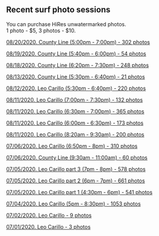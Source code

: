 ## Recent surf photo sessions

You can purchase HiRes unwatermarked photos. <br/>
1 photo - $5, 3 photos - $10.

<a href="https://photos.app.goo.gl/qTPpj6agVAaSxMC1A" target="_blank">08/20/2020. County Line (5:00pm - 7:00pm) - 302 photos</a>

<a href="https://photos.app.goo.gl/o1qnppCmGHkL1ybe7" target="_blank">08/19/2020. County Line (5:40pm - 6:00pm) - 54 photos</a>

<a href="https://photos.app.goo.gl/43WXEiMsyKw1o3m6A" target="_blank">08/18/2020. County Line (6:20pm - 7:30pm) - 248 photos</a>

<a href="https://photos.app.goo.gl/vbmaqBLtpEB5rAsEA" target="_blank">08/13/2020. County Line (5:30pm - 6:40pm) - 21 photos</a>

<a href="https://photos.app.goo.gl/z5XnXNrhBqqcdJ9p7" target="_blank">08/12/2020. Leo Carillo (5:30pm - 6:40pm) - 220 photos</a>

<a href="https://photos.app.goo.gl/oitmR5UA5xo2CAma7" target="_blank">08/11/2020. Leo Carillo (7:00pm - 7:30pm) - 132 photos</a>

<a href="https://photos.app.goo.gl/npJmpbbd1npEKp3L6" target="_blank">08/11/2020. Leo Carillo (6:30pm - 7:00pm) - 365 photos</a>

<a href="https://photos.app.goo.gl/x2UbzsBxcvF2R9Nv6" target="_blank">08/11/2020. Leo Carillo (6:00pm - 6:30pm) - 173 photos</a>

<a href="https://photos.app.goo.gl/E5rrx2Lf4fQZgDnB7" target="_blank">08/11/2020. Leo Carillo (8:20am - 9:30am) - 200 photos</a>

<a href="https://photos.app.goo.gl/dNupJiTXWo8XdBp49" target="_blank">07/06/2020. Leo Carillo (6:50pm - 8pm) - 310 photos</a>

<a href="https://photos.app.goo.gl/FER4rFtsZopRYSYk8" target="_blank">07/06/2020. County Line (9:30am - 11:00am) - 60 photos</a>

<a href="https://photos.app.goo.gl/oCX1XekH6BCikFnB6" target="_blank">07/05/2020. Leo Carillo part 3 (7pm - 8pm) - 578 photos</a>

<a href="https://photos.app.goo.gl/DviiYMC6MVVoD9bw6" target="_blank">07/05/2020. Leo Carillo part 2 (6pm - 7pm) - 661 photos</a>

<a href="https://photos.app.goo.gl/7sr9UCybX6ayx3Jr5" target="_blank">07/05/2020. Leo Carillo part 1 (4:30pm - 6pm) - 541 photos</a>

<a href="https://photos.app.goo.gl/1YNp1qeNjAizuRWp6" target="_blank">07/04/2020. Leo Carillo (5pm - 8:30pm) - 1053 photos</a>

<a href="https://photos.app.goo.gl/J92FMQ5KFfkkZK2k9" target="_blank">07/02/2020. Leo Carillo - 9 photos</a>

<a href="https://photos.app.goo.gl/6yyJ8Jb1cWLw5g4L8" target="_blank">07/01/2020. Leo Carillo - 3 photos</a>
